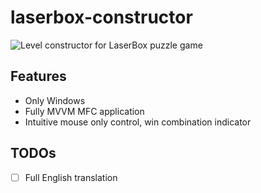 # laserbox-constructor

![Level constructor for LaserBox puzzle game](lb.gif)

## Features

- Only Windows
- Fully MVVM MFC application
- Intuitive mouse only control, win combination indicator

## TODOs

- [ ] Full English translation
